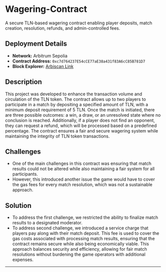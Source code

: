 # Wagering-Contract
A secure TLN-based wagering contract enabling player deposits, match creation, resolution, refunds, and admin-controlled fees.

## Deployment Details  
- **Network:** Arbitrum Sepolia  
- **Contract Address:** `0xc7d764237E54cCE77aE38a431f83A6cC85B781D7`  
- **Block Explorer:** [Arbiscan Link](https://sepolia.arbiscan.io/address/0xc7d764237E54cCE77aE38a431f83A6cC85B781D7#code)
  
## Description
This project was developed to enhance the transaction volume and circulation of the TLN token. The contract allows up to two players to participate in a match by depositing a specified amount of TLN, with a minimum deposit requirement of 5 TLN. Once the match is initiated, there are three possible outcomes: a win, a draw, or an unresolved state where no conclusion is reached. Additionally, if a player does not find an opponent, they can request a refund, which will be processed based on a predefined percentage. The contract ensures a fair and secure wagering system while maintaining the integrity of TLN token transactions.

## Challenges  
- One of the main challenges in this contract was ensuring that match results could not be altered while also maintaining a fair system for all participants.
- However, this introduced another issue the game would have to cover the gas fees for every match resolution, which was not a sustainable approach.  

## Solution  
- To address the first challenge, we restricted the ability to finalize match results to a designated moderator. 
- To address second challenge, we introduced a service charge that players pay along with their match deposit. This fee is used to cover the gas costs associated 
  with processing match results, ensuring that the contract remains secure while also being economically viable. This approach balances security and efficiency, 
  allowing for fair match resolutions without burdening the game operators with additional expenses.

--- 
